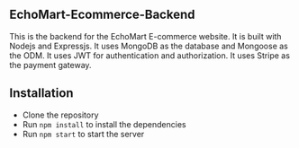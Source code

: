 ## EchoMart-Ecommerce-Backend

This is the backend for the EchoMart E-commerce website. It is built with Nodejs and Expressjs. It uses MongoDB as the database and Mongoose as the ODM. It uses JWT for authentication and authorization. It uses Stripe as the payment gateway.

## Installation
- Clone the repository
- Run `npm install` to install the dependencies
- Run `npm start` to start the server





